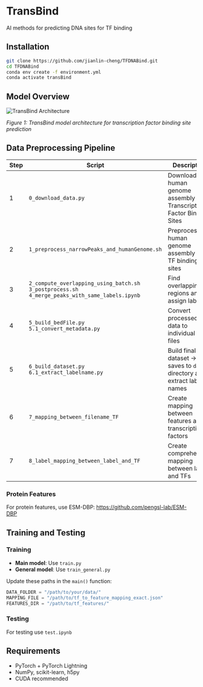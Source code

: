 # TransBind

AI methods for predicting DNA sites for TF binding

## Installation

```bash
git clone https://github.com/jianlin-cheng/TFDNABind.git
cd TFDNABind
conda env create -f environment.yml
conda activate transBind
```

## Model Overview

![TransBind Architecture](images/MainDiagramV1.png)

*Figure 1: TransBind model architecture for transcription factor binding site prediction*

## Data Preprocessing Pipeline

| Step | Script | Description |
|------|--------|-------------|
| 1 | `0_download_data.py` | Download human genome assembly and Transcription Factor Binding Sites |
| 2 | `1_preprocess_narrowPeaks_and_humanGenome.sh` | Preprocess human genome assembly and TF binding sites |
| 3 | `2_compute_overlapping_using_batch.sh` <br> `3_postprocess.sh` <br> `4_merge_peaks_with_same_labels.ipynb` | Find overlapping regions and assign labels |
| 4 | `5_build_bedFile.py` <br> `5.1_convert_metadata.py` | Convert processed data to individual BED files |
| 5 | `6_build_dataset.py` <br> `6.1_extract_labelname.py` | Build final dataset → saves to `data/` directory and extract label names |
| 6 | `7_mapping_between_filename_TF` | Create mapping between features and transcription factors |
| 7 | `8_label_mapping_between_label_and_TF` | Create comprehensive mapping between labels and TFs |

### Protein Features
For protein features, use ESM-DBP: https://github.com/pengsl-lab/ESM-DBP

## Training and Testing

### Training
- **Main model**: Use `train.py`
- **General model**: Use `train_general.py`

Update these paths in the `main()` function:
```python
DATA_FOLDER = "/path/to/your/data/"
MAPPING_FILE = "/path/to/tf_to_feature_mapping_exact.json"
FEATURES_DIR = "/path/to/tf_features/"
```

### Testing
For testing use `test.ipynb`

## Requirements

- PyTorch + PyTorch Lightning
- NumPy, scikit-learn, h5py
- CUDA recommended
